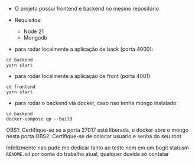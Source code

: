 - O projeto possui frontend e backend no mesmo repositório
- Requisitos:
  - Node 21
  - Mongodb


- para rodar localmente a aplicação de back (porta 4000):
```
cd backend
yarn start
```

- para rodar localmente a aplicação de front (porta 4001):
```
cd frontend
yarn start
```

- para rodar o backend via docker, caso nao tenha mongo instalado:
```
cd backend
docker-compose up --build
```
OBS1: Certifique-se se a porta 27017 está liberada, o docker abre o mongo nesta porta
OBS2: Certifique-se de colocar usuario e senha do seu root

Infelizmente nao pude me dedicar tanto ao teste nem em um bogit statusm `README.md` por conta do trabalho atual, qualquer duvida só contatar